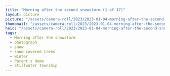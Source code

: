 ```yaml
---
title: "Morning after the second snowstorm (1 of 17)"
layout: picture
picture: "/assets/camera-roll/2023/2023-01-04-morning-after-the-second-snowstorm-01/20230104_143600192_iOS.jpg"
thumbnail: "/assets/camera-roll/2023/2023-01-04-morning-after-the-second-snowstorm-01/20230104_143600192_iOS-thumbnail.jpg"
heic: "/assets/camera-roll/2023/2023-01-04-morning-after-the-second-snowstorm-01/20230104_143600192_iOS.heic"
tags:
  - Morning after the snowstorm
  - photograph
  - snow
  - snow covered trees
  - winter
  - Parent's Home
  - Stillwater Township
---
```


